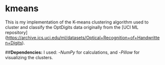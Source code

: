 # kmeans
This is my implementation of the K-means clustering algorithm used to cluster and classify the OptDigits data originally from the [UCI ML repository] (https://archive.ics.uci.edu/ml/datasets/Optical+Recognition+of+Handwritten+Digits).


##**Dependencies:**
I used:
-*NumPy* for calculations, and 
-*Pillow* for visualizing the clusters.
